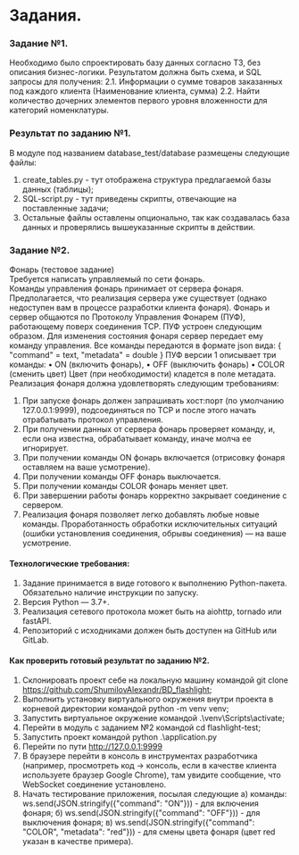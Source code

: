 # Задания.
### Задание №1.
Необходимо было спроектировать базу данных согласно ТЗ, без описания бизнес-логики. Результатом должна быть схема, и SQL запросы для получения: 
2.1. Информации о сумме товаров заказанных под каждого клиента (Наименование клиента, сумма)
2.2. Найти количество дочерних элементов первого уровня вложенности для категорий номенклатуры.
### Результат по заданию №1.
В модуле под названием database_test/database размещены следующие файлы:
1) create_tables.py - тут отображена структура предлагаемой базы данных (таблицы);
2) SQL-script.py - тут приведены скрипты, отвечающие на поставленные задачи;
3) Остальные файлы оставлены опционально, так как создавалась база данных и проверялись вышеуказанные скрипты в действии.

### Задание №2.
Фонарь (тестовое задание) <br>
Требуется написать управляемый по сети фонарь. <br>
Команды управления фонарь принимает от сервера фонаря. Предполагается, что 
реализация сервера уже
существует (однако недоступен вам в процессе разработки клиента фонаря). Фонарь
и сервер общаются по Протоколу Управления Фонарем (ПУФ), работающему поверх
соединения TCP.
ПУФ устроен следующим образом. Для изменения состояния фонаря сервер
передает ему команду управления. Все команды передаются в формате json вида:
{
 "command" = text,
 "metadata" = double
}
ПУФ версии 1 описывает три команды:
• ON (включить фонарь),
• OFF (выключить фонарь)
• COLOR (сменить цвет)
Цвет (при необходимости) кладется в поле метадата.
Реализация фонаря должна удовлетворять следующим требованиям:
1. При запуске фонарь должен запрашивать хост:порт (по умолчанию
127.0.0.1:9999), подсоединяться по TCP и после этого начать
отрабатывать протокол управления.
2. При получении данных от сервера фонарь проверяет команду,
и, если она известна, обрабатывает команду, иначе молча ее игнорирует.
3. При получении команды ON фонарь включается (отрисовку
фонаря оставляем на ваше усмотрение).
4. При получении команды OFF фонарь выключается.
5. При получении команды COLOR фонарь меняет цвет.
6. При завершении работы фонарь корректно закрывает соединение
с сервером.
7. Реализация фонаря позволяет легко добавлять любые новые команды.
Проработанность обработки исключительных ситуаций (ошибки установления соединения, обрывы соединения) — на ваше усмотрение.
#### Технологические требования:
1. Задание принимается в виде готового к выполнению Python-пакета.
Обязательно наличие инструкции по запуску.
2. Версия Python — 3.7+.
3. Реализация сетевого протокола может быть на aiohttp, tornado или fastAPI.
4. Репозиторий с исходниками должен быть доступен на GitHub или GitLab.

#### Как проверить готовый результат по заданию №2.
1) Склонировать проект себе на локальную машину командой git clone https://github.com/ShumilovAlexandr/BD_flashlight;
2) Выполнить установку виртуального окружения внутри проекта в корневой директории командой python -m venv venv;
3) Запустить виртуальное окружение командой  .\venv\Scripts\activate;
4) Перейти в модуль с заданием №2 командой cd flashlight-test;
5) Запустить проект командой python .\application.py
6) Перейти по пути http://127.0.0.1:9999
7) В браузере перейти в консоль в инструментах разработчика (например, просмотреть код -> консоль, если в качестве клиента используете браузер Google Chrome), там увидите сообщение, что WebSocket соединение установлено.
8) Начать тестирование приложения, посылая следующие
   а) команды: ws.send(JSON.stringify({"command": "ON"})) - для включения фонаря;
   б) ws.send(JSON.stringify({"command": "OFF"})) - для выключения фонаря;
   в) ws.send(JSON.stringify({"command": "COLOR", "metadata": "red"})) - для смены цвета фонаря (цвет red указан в качестве примера).
